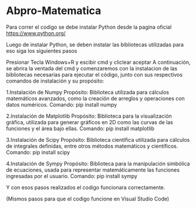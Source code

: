 # Abpro-Matematica

Para correr el codigo se debe instalar Python desde la pagina oficial
https://www.python.org/

Luego de instalar Python, se deben instalar las bibliotecas utilizadas para eso siga los siguientes pasos


Presionar Tecla Windows+R y escibir cmd y cliclear aceptar
A continuación, se abrira la ventada del cmd y comenzaremos con la instalacion de las  bibliotecas necesarias para ejecutar el código, junto con sus respectivos comandos de instalación y su propósito:


1.Instalación de Numpy
Propósito: Biblioteca utilizada para cálculos matemáticos avanzados, como la creación de arreglos y operaciones con datos numéricos.
Comando: pip install numpy


2.Instalación de Matplotlib
Propósito: Biblioteca para la visualización gráfica, utilizada para generar gráficos en 2D como las curvas de las funciones y el área bajo ellas.
Comando: pip install matplotlib


3.Instalación de Scipy
Propósito: Biblioteca científica utilizada para cálculos de integrales definidas, entre otros métodos matemáticos y científicos.
Comando: pip install scipy


4.Instalación de Sympy
Propósito: Biblioteca para la manipulación simbólica de ecuaciones, usada para representar matemáticamente las funciones ingresadas por el usuario.
Comando: pip install sympy


Y con esos pasos realizados el codigo funcionara correctamente.

(Mismos pasos para que el codigo funcione en Visual Studio Code)


